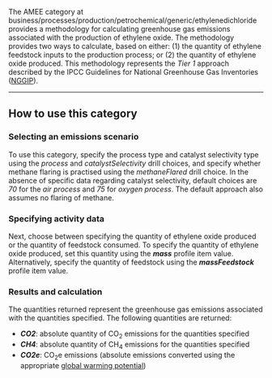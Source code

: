 The AMEE category at
business/processes/production/petrochemical/generic/ethylenedichloride
provides a methodology for calculating greenhouse gas emissions
associated with the production of ethylene oxide. The methodology
provides two ways to calculate, based on either: (1) the quantity of
ethylene feedstock inputs to the production process; or (2) the quantity
of ethylene oxide produced. This methodology represents the *Tier 1*
approach described by the IPCC Guidelines for National Greenhouse Gas
Inventories
([NGGIP](http://www.ipcc-nggip.iges.or.jp/public/2006gl/vol3.html)).

-----

## How to use this category

### Selecting an emissions scenario

To use this category, specify the process type and catalyst selectivity
type using the *process* and *catalystSelectivity* drill choices, and
specify whether methane flaring is practised using the *methaneFlared*
drill choice. In the absence of specific data regarding catalyst
selectivity, default choices are *70* for the *air process* and *75* for
*oxygen process*. The default approach also assumes no flaring of
methane.

### Specifying activity data

Next, choose between specifying the quantity of ethylene oxide produced
or the quantity of feedstock consumed. To specify the quantity of
ethylene oxide produced, set this quantity using the ***mass*** profile
item value. Alternatively, specify the quantity of feedstock using the
***massFeedstock*** profile item value.

### Results and calculation

The quantities returned represent the greenhouse gas emissions
associated with the quantities specified. The following quantities are
returned:

  - ***CO2***: absolute quantity of CO<sub>2</sub> emissions for the quantities
    specified
  - ***CH4***: absolute quantity of CH<sub>4</sub> emissions for the quantities
    specified
  - ***CO2e***: CO<sub>2</sub>e emissions (absolute emissions converted using
    the appropriate [global warming
    potential](Greenhouse_gases_Global_warming_potentials))
